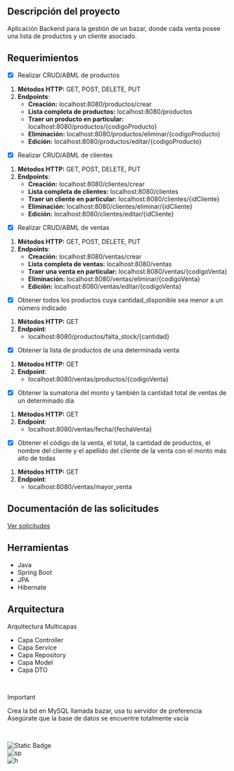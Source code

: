 ## Descripción del proyecto
Aplicación Backend para la gestión de un bazar, donde cada venta posee una lista de productos y un cliente asociado.

## Requerimientos
- [x] Realizar CRUD/ABML de productos
<ol>
  <li>
    <strong>Métodos HTTP:</strong> GET, POST, DELETE, PUT 
  </li>
  <li>
    <strong>Endpoints</strong>: 
    <ul>
      <li>
        <strong>Creación:</strong> localhost:8080/productos/crear 
      </li>
      <li>
        <strong>Lista completa de productos:</strong> localhost:8080/productos 
      </li>
      <li>
        <strong>Traer un producto en particular:</strong> localhost:8080/productos/{codigoProducto}
      </li>
      <li>
        <strong>Eliminación:</strong> localhost:8080/productos/eliminar/{codigoProducto} 
      </li>
      <li>
        <strong>Edición:</strong> localhost:8080/productos/editar/{codigoProducto}
      </li>
    </ul>
  </li>
</ol>
      
- [x] Realizar CRUD/ABML de clientes
<ol>
  <li>
    <strong>Métodos HTTP:</strong> GET, POST, DELETE, PUT 
  </li>
  <li>
    <strong>Endpoints</strong>: 
    <ul>
      <li>
        <strong>Creación:</strong> localhost:8080/clientes/crear
      </li>
      <li>
        <strong>Lista completa de clientes:</strong> localhost:8080/clientes 
      </li>
      <li>
        <strong>Traer un cliente en particular:</strong> localhost:8080/clientes/{idCliente}
      </li>
      <li>
        <strong>Eliminación:</strong> localhost:8080/clientes/eliminar/{idCliente} 
      </li>
      <li>
        <strong>Edición:</strong> localhost:8080/clientes/editar/{idCliente}
      </li>
    </ul>
  </li>
</ol>

- [x] Realizar CRUD/ABML de ventas
<ol>
  <li>
    <strong>Métodos HTTP:</strong> GET, POST, DELETE, PUT 
  </li>
  <li>
    <strong>Endpoints</strong>: 
    <ul>
      <li>
        <strong>Creación:</strong> localhost:8080/ventas/crear
      </li>
      <li>
        <strong>Lista completa de ventas:</strong> localhost:8080/ventas 
      </li>
      <li>
        <strong>Traer una venta en particular:</strong> localhost:8080/ventas/{codigoVenta}
      </li>
      <li>
        <strong>Eliminación:</strong> localhost:8080/ventas/eliminar/{codigoVenta} 
      </li>
      <li>
        <strong>Edición:</strong> localhost:8080/ventas/editar/{codigoVenta}
      </li>
    </ul>
  </li>
</ol>

- [x] Obtener todos los productos cuya cantidad_disponible sea menor a un número indicado
<ol>
  <li>
    <strong>Métodos HTTP:</strong> GET
  </li>
  <li>
    <strong>Endpoint</strong>: 
    <ul>
      <li>
        localhost:8080/productos/falta_stock/{cantidad}
      </li>
    </ul>
  </li>
</ol>

- [x] Obtener la lista de productos de una determinada venta
<ol>
  <li>
    <strong>Métodos HTTP:</strong> GET
  </li>
  <li>
    <strong>Endpoint</strong>: 
    <ul>
      <li>
        localhost:8080/ventas/productos/{codigoVenta}
      </li>
    </ul>
  </li>
</ol>

- [x] Obtener la sumatoria del monto y también la cantidad total de ventas de un determinado día
<ol>
  <li>
    <strong>Métodos HTTP:</strong> GET
  </li>
  <li>
    <strong>Endpoint</strong>: 
    <ul>
      <li>
        localhost:8080/ventas/fecha/{fechaVenta}
      </li>
    </ul>
  </li>
</ol>

- [x] Obtener el código de la venta, el total, la cantidad de productos, el nombre del cliente y el apellido del cliente de la venta con el monto más alto de todas
<ol>
  <li>
    <strong>Métodos HTTP:</strong> GET
  </li>
  <li>
    <strong>Endpoint</strong>: 
    <ul>
      <li>
        localhost:8080/ventas/mayor_venta
      </li>
    </ul>
  </li>
</ol>

## Documentación de las solicitudes
[Ver solicitudes](https://documenter.getpostman.com/view/13576757/2sAXxV4UbS)

## Herramientas
* Java
* Spring Boot
* JPA
* Hibernate

## Arquitectura
Arquitectura Multicapas
* Capa Controller
* Capa Service
* Capa Repository
* Capa Model
* Capa DTO

</br>

> [!IMPORTANT]
> Crea la bd en MySQL llamada bazar, usa tu servidor de preferencia </br>
> Asegúrate que la base de datos se encuentre totalmente vacía

</br>

![Static Badge](https://img.shields.io/badge/java-white?style=for-the-badge&logo=openjdk&logoColor=white&labelColor=black)
</br>
![sp](https://img.shields.io/badge/SPRING%20BOOT-white?style=for-the-badge&logo=springboot&logoColor=white&labelColor=%236DB33F)
</br>
![h](https://img.shields.io/badge/HIBERNATE-white?style=for-the-badge&logo=hibernate&logoColor=white&labelColor=%23FF2E63)
